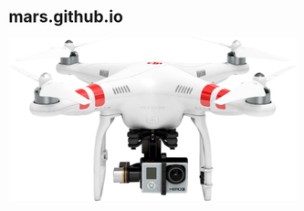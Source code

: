 # mars.github.io
![Image alt](https://github.com/MihailNaumov/mars.github.io/raw/master/img/dron.png)
